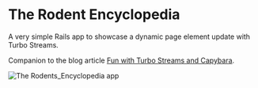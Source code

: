 # The Rodent Encyclopedia

A very simple Rails app to showcase a dynamic page element update with Turbo Streams.

Companion to the blog article [Fun with Turbo Streams and Capybara](https://www.mendes-costa.net/posts/fun-with-turbo-streams-and-capybara).

![The Rodents_Encyclopedia app](https://user-images.githubusercontent.com/83604/152427840-d5d0bd1f-1291-4c99-94cb-284633c76d2a.png)
